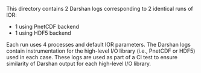 This directory contains 2 Darshan logs corresponding to 2 identical runs of IOR:
 - 1 using PnetCDF backend
 - 1 using HDF5 backend

Each run uses 4 processes and default IOR parameters. The Darshan logs contain
instrumentation for the high-level I/O library (i.e., PnetCDF or HDF5) used in
each case. These logs are used as part of a CI test to ensure similarity of
Darshan output for each high-level I/O library.
